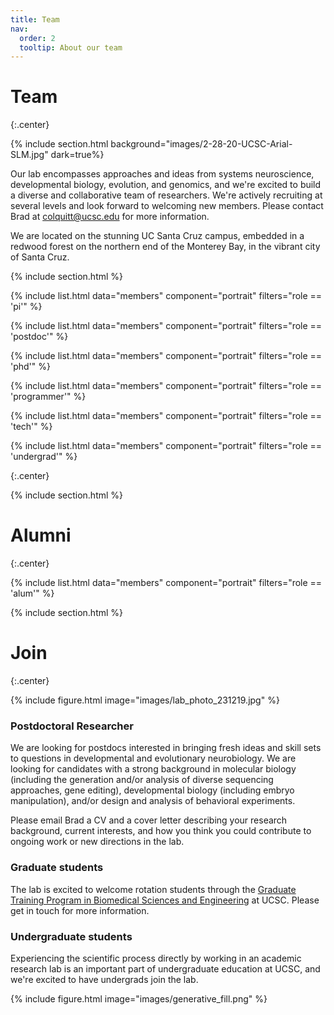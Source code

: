 ```yaml
---
title: Team
nav:
  order: 2
  tooltip: About our team
---
```


# <i class="fas fa-users"></i>Team
{:.center}

{% include section.html background="images/2-28-20-UCSC-Arial-SLM.jpg" dark=true%}

Our lab encompasses approaches and ideas from systems neuroscience, developmental biology, evolution, and genomics, and we're excited to build a diverse and collaborative team of researchers. We're actively recruiting at several levels and look forward to welcoming new members. Please contact Brad at colquitt@ucsc.edu for more information.

We are located on the stunning UC Santa Cruz campus, embedded in a redwood forest on the northern end of the Monterey Bay, in the vibrant city of Santa Cruz.

{% include section.html %}


{%
include list.html
data="members"
component="portrait"
filters="role == 'pi'"
%}

{%
include list.html
data="members"
component="portrait"
filters="role == 'postdoc'"
%}

{%
include list.html
data="members"
component="portrait"
filters="role == 'phd'"
%}

{%
include list.html
data="members"
component="portrait"
filters="role == 'programmer'"
%}

{%
include list.html
data="members"
component="portrait"
filters="role == 'tech'"
%}

{%
include list.html
data="members"
component="portrait"
filters="role == 'undergrad'"
%}

{:.center}

{% include section.html %}
# Alumni
{:.center}

{%
include list.html
data="members"
component="portrait"
filters="role == 'alum'"
%}



{% include section.html %}

# Join
{:.center}

{% include figure.html
image="images/lab_photo_231219.jpg"
%}

### Postdoctoral Researcher

We are looking for postdocs interested in bringing fresh ideas and skill sets to questions in developmental and evolutionary neurobiology. We are looking for candidates with a strong background in molecular biology (including the generation and/or analysis of diverse sequencing approaches, gene editing), developmental biology (including embryo manipulation), and/or design and analysis of behavioral experiments.

Please email Brad a CV and a cover letter describing your research background, current interests, and how you think you could contribute to ongoing work or new directions in the lab.

### Graduate students

The lab is excited to welcome rotation students through the [Graduate Training Program in Biomedical Sciences and Engineering](https://pbse.ucsc.edu/) at UCSC. Please get in touch for more information.

### Undergraduate students

Experiencing the scientific process directly by working in an academic research lab is an important part of undergraduate education at UCSC, and we're excited to have undergrads join the lab.

{% include figure.html
image="images/generative_fill.png"
%}
